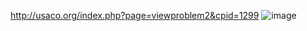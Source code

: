 http://usaco.org/index.php?page=viewproblem2&cpid=1299
![image](https://github.com/froge159/usaco_training/assets/87875402/07911e39-96a2-462b-83d6-1efd450af867)
